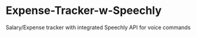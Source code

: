 # Expense-Tracker-w-Speechly
Salary/Expense tracker with integrated Speechly API for voice commands
